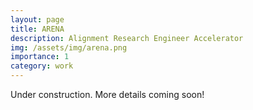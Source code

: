 ```yaml
---
layout: page
title: ARENA
description: Alignment Research Engineer Accelerator
img: /assets/img/arena.png
importance: 1
category: work
---
```


Under construction. More details coming soon!

